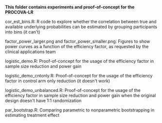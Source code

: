 **This folder contains experiments and proof-of-concept for the PROCOVA-LR**

cor_est_bins.R: R code to explore whether the correlation between true and available underlying probabilities can be estimated by grouping participants into bins (it can't)

factor_power_larger.png and factor_power_smaller.png: Figures to show power curves as a function of the efficiency factor, as requested by the clinical applications team

logistic_demo.R: Proof-of-concept for the usage of the efficiency factor in sample size reduction and power gain

logistic_demo_cntonly.R: Proof-of-concept for the usage of the efficiency factor in control arm only reduction (it doesn't work)

logistic_demo_unbalanced.R: Proof-of-concept for the usage of the efficiency factor in sample size reduction and power gain when the original design doesn't have 1:1 randomization

par_bootstrap.R: Comparing parametric to nonparametric bootstrapping in estimating treatment effect
